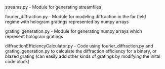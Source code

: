 streams.py - Module for generating streamfiles

fourier_diffraction.py - Module for modeling diffraction in the far field regime with hologram gratings represented by numpy arrays

grating_generation.py - Module for generating numpy arrays which represent hologram gratings

diffractionEfficiencyCalculator.py - Code using fourier_diffraction.py and grating_generation.py to calculate the diffraction efficiency for a binary, or blazed grating (can easily add other kinds of gratings by modifying the inital code block)

